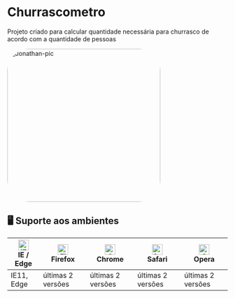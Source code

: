 # Churrascometro

Projeto criado para calcular quantidade necessária para churrasco de acordo com a quantidade de pessoas 

  <img align="center" alt="Jonathan-pic" height="350" style="border-radius:50px;" src="https://media1.giphy.com/media/faRthAcPk6W8uV1KsZ/giphy.gif?cid=790b7611cffa07f625e520c5cb7d8ede4bddc6dd61586b5c&rid=giphy.gif&ct=g">


## 🖥 Suporte aos ambientes


| [<img src="https://raw.githubusercontent.com/alrra/browser-logos/master/src/edge/edge_48x48.png" alt="IE / Edge" width="24px" height="24px" />](http://godban.github.io/browsers-support-badges/)</br>IE / Edge | [<img src="https://raw.githubusercontent.com/alrra/browser-logos/master/src/firefox/firefox_48x48.png" alt="Firefox" width="24px" height="24px" />](http://godban.github.io/browsers-support-badges/)</br>Firefox | [<img src="https://raw.githubusercontent.com/alrra/browser-logos/master/src/chrome/chrome_48x48.png" alt="Chrome" width="24px" height="24px" />](http://godban.github.io/browsers-support-badges/)</br>Chrome | [<img src="https://raw.githubusercontent.com/alrra/browser-logos/master/src/safari/safari_48x48.png" alt="Safari" width="24px" height="24px" />](http://godban.github.io/browsers-support-badges/)</br>Safari | [<img src="https://raw.githubusercontent.com/alrra/browser-logos/master/src/opera/opera_48x48.png" alt="Opera" width="24px" height="24px" />](http://godban.github.io/browsers-support-badges/)</br>Opera |
| --- | --- | --- | --- | --- |
| IE11, Edge | últimas 2 versões | últimas 2 versões | últimas 2 versões | últimas 2 versões |
